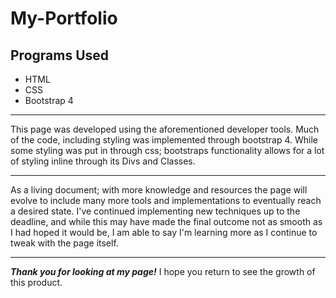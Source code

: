 # My-Portfolio
## Programs Used
- HTML
- CSS
- Bootstrap 4
***
This page was developed using the aforementioned developer tools.
Much of the code, including styling was implemented through bootstrap 4. While some styling was put in through css; bootstraps functionality allows for a lot of styling inline through its Divs and Classes. 
***
As a living document; with more knowledge and resources the page will evolve to include many more tools and implementations to eventually reach a desired state. I've continued implementing new techniques up to the deadline, and while this may have made the final outcome not as smooth as I had hoped it would be, I am able to say I'm learning more as I continue to tweak with the page itself.
***
**_Thank you for looking at my page!_** I hope you return to see the growth of this product.
